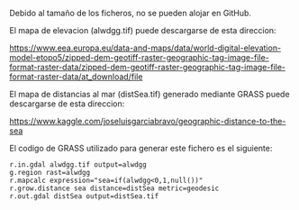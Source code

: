Debido al tamaño de los ficheros, no se pueden alojar en GitHub.

El mapa de elevacion (alwdgg.tif) puede descargarse de esta direccion:

https://www.eea.europa.eu/data-and-maps/data/world-digital-elevation-model-etopo5/zipped-dem-geotiff-raster-geographic-tag-image-file-format-raster-data/zipped-dem-geotiff-raster-geographic-tag-image-file-format-raster-data/at_download/file

El mapa de distancias al mar (distSea.tif) generado mediante GRASS puede descargarse de esta direccion:

https://www.kaggle.com/joseluisgarciabravo/geographic-distance-to-the-sea

El codigo de GRASS utilizado para generar este fichero es el siguiente:

```
r.in.gdal alwdgg.tif output=alwdgg
g.region rast=alwdgg
r.mapcalc expression="sea=if(alwdgg<0,1,null())"
r.grow.distance sea distance=distSea metric=geodesic
r.out.gdal distSea output=distSea.tif
```
